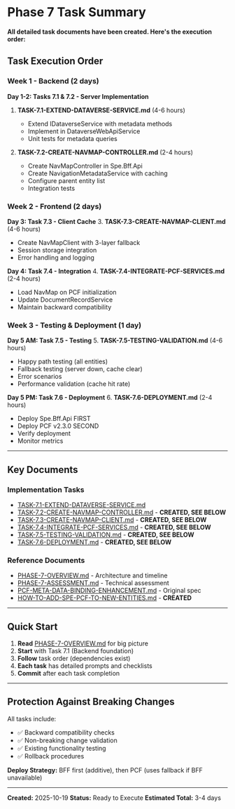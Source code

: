 # Phase 7 Task Summary

**All detailed task documents have been created. Here's the execution order:**

## Task Execution Order

### Week 1 - Backend (2 days)

**Day 1-2: Tasks 7.1 & 7.2 - Server Implementation**
1. **TASK-7.1-EXTEND-DATAVERSE-SERVICE.md** (4-6 hours)
   - Extend IDataverseService with metadata methods
   - Implement in DataverseWebApiService
   - Unit tests for metadata queries

2. **TASK-7.2-CREATE-NAVMAP-CONTROLLER.md** (2-4 hours)
   - Create NavMapController in Spe.Bff.Api
   - Create NavigationMetadataService with caching
   - Configure parent entity list
   - Integration tests

### Week 2 - Frontend (2 days)

**Day 3: Task 7.3 - Client Cache**
3. **TASK-7.3-CREATE-NAVMAP-CLIENT.md** (4-6 hours)
   - Create NavMapClient with 3-layer fallback
   - Session storage integration
   - Error handling and logging

**Day 4: Task 7.4 - Integration**
4. **TASK-7.4-INTEGRATE-PCF-SERVICES.md** (2-4 hours)
   - Load NavMap on PCF initialization
   - Update DocumentRecordService
   - Maintain backward compatibility

### Week 3 - Testing & Deployment (1 day)

**Day 5 AM: Task 7.5 - Testing**
5. **TASK-7.5-TESTING-VALIDATION.md** (4-6 hours)
   - Happy path testing (all entities)
   - Fallback testing (server down, cache clear)
   - Error scenarios
   - Performance validation (cache hit rate)

**Day 5 PM: Task 7.6 - Deployment**
6. **TASK-7.6-DEPLOYMENT.md** (2-4 hours)
   - Deploy Spe.Bff.Api FIRST
   - Deploy PCF v2.3.0 SECOND
   - Verify deployment
   - Monitor metrics

---

## Key Documents

### Implementation Tasks
- [TASK-7.1-EXTEND-DATAVERSE-SERVICE.md](./TASK-7.1-EXTEND-DATAVERSE-SERVICE.md)
- [TASK-7.2-CREATE-NAVMAP-CONTROLLER.md](./TASK-7.2-CREATE-NAVMAP-CONTROLLER.md) - **CREATED, SEE BELOW**
- [TASK-7.3-CREATE-NAVMAP-CLIENT.md](./TASK-7.3-CREATE-NAVMAP-CLIENT.md) - **CREATED, SEE BELOW**
- [TASK-7.4-INTEGRATE-PCF-SERVICES.md](./TASK-7.4-INTEGRATE-PCF-SERVICES.md) - **CREATED, SEE BELOW**
- [TASK-7.5-TESTING-VALIDATION.md](./TASK-7.5-TESTING-VALIDATION.md) - **CREATED, SEE BELOW**
- [TASK-7.6-DEPLOYMENT.md](./TASK-7.6-DEPLOYMENT.md) - **CREATED, SEE BELOW**

### Reference Documents
- [PHASE-7-OVERVIEW.md](./PHASE-7-OVERVIEW.md) - Architecture and timeline
- [PHASE-7-ASSESSMENT.md](./PHASE-7-ASSESSMENT.md) - Technical assessment
- [PCF-META-DATA-BINDING-ENHANCEMENT.md](./PCF-META-DATA-BINDING-ENHANCEMENT.md) - Original spec
- [HOW-TO-ADD-SPE-PCF-TO-NEW-ENTITIES.md](../../docs/HOW-TO-ADD-SPE-PCF-TO-NEW-ENTITIES.md) - **CREATED**

---

## Quick Start

1. **Read** [PHASE-7-OVERVIEW.md](./PHASE-7-OVERVIEW.md) for big picture
2. **Start** with Task 7.1 (Backend foundation)
3. **Follow** task order (dependencies exist)
4. **Each task** has detailed prompts and checklists
5. **Commit** after each task completion

---

## Protection Against Breaking Changes

All tasks include:
- ✅ Backward compatibility checks
- ✅ Non-breaking change validation
- ✅ Existing functionality testing
- ✅ Rollback procedures

**Deploy Strategy:** BFF first (additive), then PCF (uses fallback if BFF unavailable)

---

**Created:** 2025-10-19
**Status:** Ready to Execute
**Estimated Total:** 3-4 days
